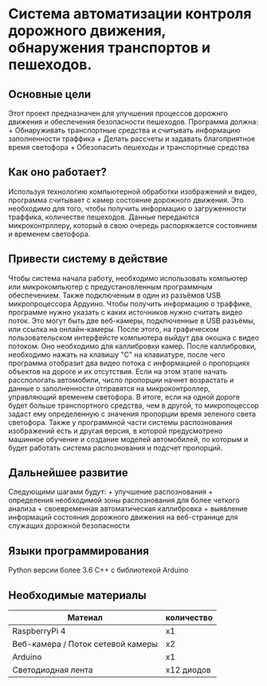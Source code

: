 # Система автоматизации контроля дорожного движения, обнаружения транспортов и пешеходов.

## Основные цели

Этот проект предназначен для улучшения процессов дорожнго движения и обеспечения безопасности пешеходов. 
Программа должна:
	+ Обнаруживать транспортные средства и считывать информацию заполненности траффика
	+ Делать рассчеты и задавать благоприятное время светофора
	+ Обезопасить пешеходы и транспортные средства

## Как оно работает?

Используя технологию компьютерной обработки изображений и видео, программа считывает с камер состояние дорожного движения. Это необходимо для того, чтобы получить информацию о загруженности траффика, количестве пешеходов.
Данные передаются микроконтрллеру, который в свою очередь распоряжается состоянием и временем светофора.

## Привести систему в действие

Чтобы система начала работу, необходимо использовать компьютер или микрокомпьютер с предустановленным программным обеспечением. Также подключеным в один из разъёмов USB микропроцессора Ардуино. Чтобы получить информацию о траффике, программе нужно указать с каких источников
нужно считать видео поток. Это могут быть две веб-камеры, подключенные в USB разъёмы, или ссылка на онлайн-камеры.
После этого, на графическом пользовательском интерфейсте компьютера выйдут два окошка с видео потоком. Оно необходимо для каллибровки камер. После каллибровки, необходимо нажать на клавишу "С" на клавиатуре, после чего программа отобразит два видео потока с информацией о пропорциях объектов на дороге и их отсутствия. Если на этом этапе начать расспологать автомобили, число пропорции начнет возрастать и данные о заполненности отправятся на микроконтроллер, управляющий временем светофора. В итоге, если на одной дороге будет больше транспортного средства, чем в другой, то микропоцессор задаст ему определенную с значения пропорции время зеленого света светофора.
Также у программной части системы распознования изображений есть и другая версия, в которой предусмотрено машинное обучение и создание моделей автомобилей, по которым и будет работать система распознования и подсчет пропорций.

## Дальнейшее развитие

Следующими шагами будут:
	+ улучшение распознования
	+ определения необходимой зоны распознования для более четкого анализа
	+ своевременная автоматическая каллибровка
	+ выявление информаций состояния дорожного движения на веб-странице для служащих дорожной безопасности

## Языки программирования

Python версии более 3.6
C++ с библиотекой Arduino

## Необходимые материалы

Матеиал | количество
--------|------
RaspberryPi 4 | x1
Веб-камера / Поток сетевой камеры | x2
Arduino | x1
Светодиодная лента | х12 диодов